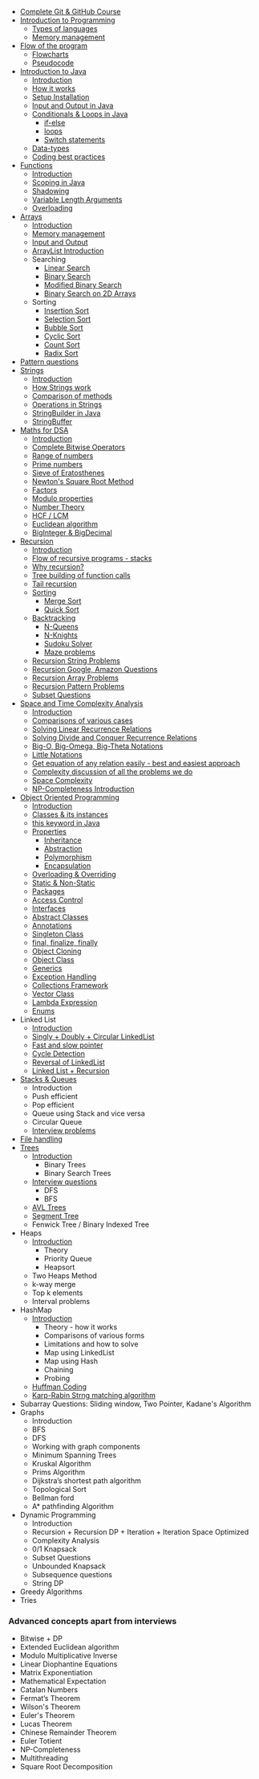- [Complete Git & GitHub Course](https://youtu.be/apGV9Kg7ics)
- [Introduction to Programming](https://youtu.be/wn49bJOYAZM)
  - [Types of languages](https://youtu.be/wn49bJOYAZM?t=171)
  - [Memory management](https://youtu.be/wn49bJOYAZM?t=1488)
- [Flow of the program](https://youtu.be/lhELGQAV4gg)
  - [Flowcharts](https://youtu.be/lhELGQAV4gg)
  - [Pseudocode](https://youtu.be/lhELGQAV4gg?t=715)
- [Introduction to Java](https://youtu.be/4EP8YzcN0hQ)
  - [Introduction](https://youtu.be/4EP8YzcN0hQ)
  - [How it works](https://youtu.be/4EP8YzcN0hQ?t=93)
  - [Setup Installation](https://youtu.be/4EP8YzcN0hQ?t=1486)
  - [Input and Output in Java](https://youtu.be/TAtrPoaJ7gc)
  - [Conditionals & Loops in Java](https://youtu.be/ldYLYRNaucM?t=88)
    - [if-else](https://youtu.be/ldYLYRNaucM?t=88)
    - [loops](https://youtu.be/ldYLYRNaucM?t=440)
    - [Switch statements](https://youtu.be/mA23x39DjbI)
  - [Data-types](https://youtu.be/TAtrPoaJ7gc?t=2800)
  - [Coding best practices](https://youtu.be/waGfV-IoOt8)
- [Functions](https://youtu.be/vvanI8NRlSI)
  - [Introduction](https://youtu.be/vvanI8NRlSI)
  - [Scoping in Java](https://youtu.be/vvanI8NRlSI?t=2801)
  - [Shadowing](https://youtu.be/vvanI8NRlSI?t=3584)
  - [Variable Length Arguments](https://youtu.be/vvanI8NRlSI?t=4013)
  - [Overloading](https://youtu.be/vvanI8NRlSI?t=4327)
- [Arrays](https://youtu.be/n60Dn0UsbEk)
  - [Introduction](https://youtu.be/n60Dn0UsbEk)
  - [Memory management](https://youtu.be/n60Dn0UsbEk?t=632)
  - [Input and Output](https://youtu.be/n60Dn0UsbEk?t=1675)
  - [ArrayList Introduction](https://youtu.be/n60Dn0UsbEk?t=4868)
  - Searching
    - [Linear Search](https://youtu.be/_HRA37X8N_Q)
    - [Binary Search](https://youtu.be/f6UU7V3szVw)
    - [Modified Binary Search](https://youtu.be/f6UU7V3szVw?t=2508)
    - [Binary Search on 2D Arrays](https://www.youtube.com/watch?v=enI_KyGLYPo)
  - Sorting
    - [Insertion Sort](https://youtu.be/By_5-RRqVeE)
    - [Selection Sort](https://youtu.be/Nd4SCCIHFWk)
    - [Bubble Sort](https://youtu.be/F5MZyqRp_IM)
    - [Cyclic Sort](https://youtu.be/JfinxytTYFQ)
    - [Count Sort](https://youtu.be/FOo820lJV1Y)
    - [Radix Sort](https://youtu.be/mLi6VQDqAOs)
- [Pattern questions](https://youtu.be/lsOOs5J8ycw)
- [Strings](https://www.youtube.com/watch?v=zL1DPZ0Ovlo)
  - [Introduction](https://www.youtube.com/watch?v=zL1DPZ0Ovlo)
  - [How Strings work](https://youtu.be/zL1DPZ0Ovlo?t=216)
  - [Comparison of methods](https://youtu.be/zL1DPZ0Ovlo?t=977)
  - [Operations in Strings](https://youtu.be/zL1DPZ0Ovlo?t=1681)
  - [StringBuilder in Java](https://youtu.be/zL1DPZ0Ovlo?t=4199)
  - [StringBuffer](https://www.youtube.com/watch?v=YFZai3fPUQI)
- [Maths for DSA](https://youtu.be/fzip9Aml6og)
  - [Introduction](https://youtu.be/fzip9Aml6og?t=20)
  - [Complete Bitwise Operators](https://youtu.be/fzip9Aml6og?t=95)
  - [Range of numbers](https://youtu.be/fzip9Aml6og?t=4169)
  - [Prime numbers](https://youtu.be/lmSpZ0bjCyQ?t=57)
  - [Sieve of Eratosthenes](https://youtu.be/lmSpZ0bjCyQ?t=850)
  - [Newton's Square Root Method](https://youtu.be/lmSpZ0bjCyQ?t=1989)
  - [Factors](https://youtu.be/lmSpZ0bjCyQ?t=3004)
  - [Modulo properties](https://youtu.be/lmSpZ0bjCyQ?t=3980)
  - [Number Theory](https://youtu.be/lmSpZ0bjCyQ?t=4405)
  - [HCF / LCM](https://youtu.be/lmSpZ0bjCyQ?t=5110)
  - [Euclidean algorithm](https://youtu.be/lmSpZ0bjCyQ?t=5520)
  - [BigInteger & BigDecimal](https://www.youtube.com/watch?v=lHtoypC-4Ps)
- [Recursion](https://www.youtube.com/playlist?list=PL9gnSGHSqcnp39cTyB1dTZ2pJ04Xmdrod)
  - [Introduction](https://youtu.be/M2uO2nMT0Bk)
  - [Flow of recursive programs - stacks](https://youtu.be/M2uO2nMT0Bk?t=2124)
  - [Why recursion?](https://youtu.be/M2uO2nMT0Bk?t=2708)
  - [Tree building of function calls](https://youtu.be/M2uO2nMT0Bk?t=3033)
  - [Tail recursion](https://youtu.be/M2uO2nMT0Bk?t=4308)
  - [Sorting](https://www.youtube.com/playlist?list=PL9gnSGHSqcnq-9CXLt9DsInytRMLoyZQ_)
    - [Merge Sort](https://youtu.be/iKGAgWdgoRk)
    - [Quick Sort](https://www.youtube.com/watch?v=Z8svOqamag8&list=PL9gnSGHSqcnr_DxHsP7AW9ftq0AtAyYqJ&index=27)
  - [Backtracking](https://youtu.be/zg5v2rlV1tM)
    - [N-Queens](https://youtu.be/nC1rbW2YSz0)
    - [N-Knights](https://youtu.be/nC1rbW2YSz0?t=2342)
    - [Sudoku Solver](https://youtu.be/nC1rbW2YSz0?t=3190)
    - [Maze problems](https://www.youtube.com/watch?v=zg5v2rlV1tM)
  - [Recursion String Problems](https://youtu.be/gdifkIwCJyg)
  - [Recursion Google, Amazon Questions](https://youtu.be/9ByWqPzfXDU)
  - [Recursion Array Problems](https://youtu.be/sTdiMLom00U)
  - [Recursion Pattern Problems](https://youtu.be/ymgnIIclCF0)
  - [Subset Questions](https://youtu.be/9ByWqPzfXDU)
- [Space and Time Complexity Analysis](https://youtu.be/mV3wrLBbuuE)
  - [Introduction](https://youtu.be/mV3wrLBbuuE)
  - [Comparisons of various cases](https://youtu.be/mV3wrLBbuuE?t=1039)
  - [Solving Linear Recurrence Relations](https://youtu.be/mV3wrLBbuuE?t=6252)
  - [Solving Divide and Conquer Recurrence Relations](https://youtu.be/mV3wrLBbuuE?t=4609)
  - [Big-O, Big-Omega, Big-Theta Notations](https://youtu.be/mV3wrLBbuuE?t=2271)
  - [Little Notations](https://youtu.be/mV3wrLBbuuE?t=2960)
  - [Get equation of any relation easily - best and easiest approach](https://youtu.be/mV3wrLBbuuE?t=8189)
  - [Complexity discussion of all the problems we do](https://youtu.be/mV3wrLBbuuE?t=3866)
  - [Space Complexity](https://youtu.be/mV3wrLBbuuE?t=3330)
  - [NP-Completeness Introduction](https://youtu.be/mV3wrLBbuuE?t=8695)
- [Object Oriented Programming](https://www.youtube.com/playlist?list=PL9gnSGHSqcno1G3XjUbwzXHL8_EttOuKk)
  - [Introduction](https://www.youtube.com/watch?v=BSVKUk58K6U)
  - [Classes & its instances](https://youtu.be/BSVKUk58K6U?t=467)
  - [this keyword in Java](https://youtu.be/BSVKUk58K6U?t=3380)
  - [Properties](https://www.youtube.com/watch?v=46T2wD3IuhM)
    - [Inheritance](https://youtu.be/46T2wD3IuhM?t=146)
    - [Abstraction](https://youtu.be/46T2wD3IuhM?t=7102)
    - [Polymorphism](https://youtu.be/46T2wD3IuhM?t=4226)
    - [Encapsulation](https://youtu.be/46T2wD3IuhM?t=7022)
  - [Overloading & Overriding](https://youtu.be/46T2wD3IuhM?t=4834)
  - [Static & Non-Static](https://youtu.be/_Ya6CN13t8k?t=1137)
  - [Packages](https://youtu.be/_Ya6CN13t8k?t=182)
  - [Access Control](https://youtu.be/W145DXs8fFg)
  - [Interfaces](https://youtu.be/rgHZa7-Dibg?t=1510)
  - [Abstract Classes](https://youtu.be/rgHZa7-Dibg?t=68)
  - [Annotations](https://youtu.be/rgHZa7-Dibg?t=3438)
  - [Singleton Class](https://youtu.be/_Ya6CN13t8k?t=4240)
  - [final, finalize, finally](https://youtu.be/46T2wD3IuhM?t=6317)
  - [Object Cloning](https://youtu.be/OY2lPr8h93U?t=4352)
  - [Object Class](https://youtu.be/W145DXs8fFg?t=1943)
  - [Generics](https://www.youtube.com/watch?v=OY2lPr8h93U)
  - [Exception Handling](https://youtu.be/OY2lPr8h93U?t=3405)
  - [Collections Framework](https://youtu.be/9ogGan-R1pc?t=49)
  - [Vector Class](https://youtu.be/9ogGan-R1pc?t=668)
  - [Lambda Expression](https://youtu.be/OY2lPr8h93U?t=2894)
  - [Enums](https://youtu.be/9ogGan-R1pc?t=909)
- Linked List
  - [Introduction](https://youtu.be/58YbpRDc4yw)
  - [Singly + Doubly + Circular LinkedList](https://youtu.be/58YbpRDc4yw)
  - [Fast and slow pointer](https://youtu.be/70tx7KcMROc)
  - [Cycle Detection](https://youtu.be/70tx7KcMROc)
  - [Reversal of LinkedList](https://youtu.be/70tx7KcMROc)
  - [Linked List + Recursion](https://youtu.be/70tx7KcMROc)
- [Stacks & Queues](https://www.youtube.com/watch?v=rHQI4mrJ3cg)
  - Introduction
  - Push efficient
  - Pop efficient
  - Queue using Stack and vice versa
  - Circular Queue
  - [Interview problems](https://www.youtube.com/watch?v=S9LUYztYLu4)
- [File handling](https://www.youtube.com/watch?v=b35mlSPOlJg)
- [Trees](https://www.youtube.com/playlist?list=PL9gnSGHSqcnqfctdbCQKaw5oZ9Up2cmsq)
  - [Introduction](https://www.youtube.com/watch?v=4s1Tcvm00pA)
    - Binary Trees
    - Binary Search Trees
  - [Interview questions](https://www.youtube.com/watch?v=9D-vP-jcc-Y)
    - DFS
    - BFS
  - [AVL Trees](https://www.youtube.com/watch?v=CVA85JuJEn0)
  - [Segment Tree](https://www.youtube.com/watch?v=ciHThtTVNto)
  - Fenwick Tree / Binary Indexed Tree
- Heaps
  - [Introduction](https://youtu.be/Qf-TDPr0nYw)
    - Theory
    - Priority Queue
    - Heapsort
  - Two Heaps Method
  - k-way merge
  - Top k elements
  - Interval problems
- HashMap
  - [Introduction](https://youtu.be/XLbvmMz8Fr8)
    - Theory - how it works
    - Comparisons of various forms
    - Limitations and how to solve
    - Map using LinkedList
    - Map using Hash
    - Chaining
    - Probing
  - [Huffman Coding](https://youtu.be/XLfgeaYHinM)
  - [Karp-Rabin Strng matching algorithm](https://youtu.be/swciWFPq3NE)
- Subarray Questions: Sliding window, Two Pointer, Kadane's Algorithm
- Graphs
  - Introduction
  - BFS
  - DFS
  - Working with graph components
  - Minimum Spanning Trees
  - Kruskal Algorithm
  - Prims Algorithm
  - Dijkstra’s shortest path algorithm
  - Topological Sort
  - Bellman ford
  - A\* pathfinding Algorithm
- Dynamic Programming
  - Introduction
  - Recursion + Recursion DP + Iteration + Iteration Space Optimized
  - Complexity Analysis
  - 0/1 Knapsack
  - Subset Questions
  - Unbounded Knapsack
  - Subsequence questions
  - String DP
- Greedy Algorithms
- Tries

### Advanced concepts apart from interviews

- Bitwise + DP
- Extended Euclidean algorithm
- Modulo Multiplicative Inverse
- Linear Diophantine Equations
- Matrix Exponentiation
- Mathematical Expectation
- Catalan Numbers
- Fermat’s Theorem
- Wilson's Theorem
- Euler's Theorem
- Lucas Theorem
- Chinese Remainder Theorem
- Euler Totient
- NP-Completeness
- Multithreading
- Square Root Decomposition

